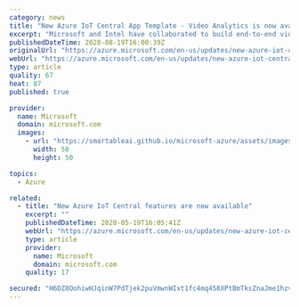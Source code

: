 ```yaml
---
category: news
title: "New Azure IoT Central App Template - Video Analytics is now available"
excerpt: "Microsoft and Intel have collaborated to build end-to-end video analytics solutions using Azure IoT Central & Live Video Analytics. IoT Central application template is removing the complexity and challenges related to Video Analytics solution development and deployment."
publishedDateTime: 2020-08-19T16:00:39Z
originalUrl: "https://azure.microsoft.com/en-us/updates/new-azure-iot-central-app-template-video-analytics-is-now-available/"
webUrl: "https://azure.microsoft.com/en-us/updates/new-azure-iot-central-app-template-video-analytics-is-now-available/"
type: article
quality: 67
heat: 87
published: true

provider:
  name: Microsoft
  domain: microsoft.com
  images:
    - url: "https://smartableai.github.io/microsoft-azure/assets/images/organizations/microsoft.com-50x50.jpg"
      width: 50
      height: 50

topics:
  - Azure

related:
  - title: "New Azure IoT Central features are now available"
    excerpt: ""
    publishedDateTime: 2020-05-19T16:05:41Z
    webUrl: "https://azure.microsoft.com/en-us/updates/new-azure-iot-central-features-are-now-available/"
    type: article
    provider:
      name: Microsoft
      domain: microsoft.com
    quality: 17

secured: "H6DZ8OohiwHJqinW7PdTjek2puVmwnWIxt1fc4mq458XPtBmTksZnaJme1hzveCubjQAZqygpAJNpO5VTS/oXzO3gOAnSmrRlxEwPpg7EwWga3tYOq47zUQ7wnJktiVo+dtBog6Vz+VMksi25Wm+lpxURo02o54x68A7eFxmHy4/A4Pf0dECf1n7YdF2r5pWt3KhG3tk5xBjO+V2p6k+Kvc1KdSYDKOrJ4wFLErJDjXiocO7Lof2RqprZlTee6jHCSggNIm1imUwv86H3qVDnSZwRwVuKM2hoEIQURC0XIahhAd8i7y+nTwlK/xXH34QPDWROAaE1KXBFtCIR3N5vg==;asJaJ/FkrdfXmvLDgk9Cyg=="
---
```


